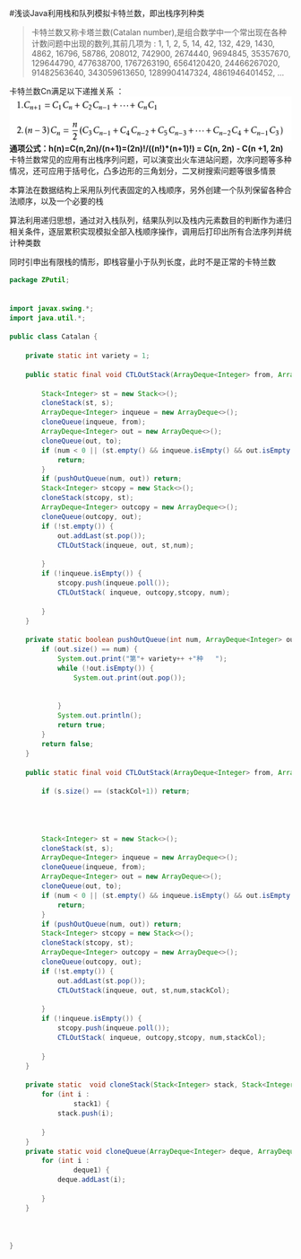 #浅谈Java利用栈和队列模拟卡特兰数，即出栈序列种类
>卡特兰数又称卡塔兰数(Catalan number),是组合数学中一个常出现在各种计数问题中出现的数列,其前几项为 : 1, 1, 2, 5, 14, 42, 132, 429, 1430, 4862, 16796, 58786, 208012, 742900, 2674440, 9694845, 35357670, 129644790, 477638700, 1767263190, 6564120420, 24466267020, 91482563640, 343059613650, 1289904147324, 4861946401452, ...  

卡特兰数Cn满足以下递推关系 ：  
![公式](/img/katelanpic.png)  
**通项公式：h(n)=C(n,2n)/(n+1)=(2n)!/((n!)\*(n+1)!) = C(n, 2n) - C(n +1, 2n)**  
卡特兰数常见的应用有出栈序列问题，可以演变出火车进站问题，次序问题等多种情况，还可应用于括号化，凸多边形的三角划分，二叉树搜索问题等很多情景  

本算法在数据结构上采用队列代表固定的入栈顺序，另外创建一个队列保留各种合法顺序，以及一个必要的栈  

算法利用递归思想，通过对入栈队列，结果队列以及栈内元素数目的判断作为递归相关条件，逐层累积实现模拟全部入栈顺序操作，调用后打印出所有合法序列并统计种类数  

同时引申出有限栈的情形，即栈容量小于队列长度，此时不是正常的卡特兰数

```java
package ZPutil;


import javax.swing.*;
import java.util.*;

public class Catalan {

    private static int variety = 1;

    public static final void CTLOutStack(ArrayDeque<Integer> from, ArrayDeque<Integer> to, Stack<Integer> s, int num) {

        Stack<Integer> st = new Stack<>();
        cloneStack(st, s);
        ArrayDeque<Integer> inqueue = new ArrayDeque<>();
        cloneQueue(inqueue, from);
        ArrayDeque<Integer> out = new ArrayDeque<>();
        cloneQueue(out, to);
        if (num < 0 || (st.empty() && inqueue.isEmpty() && out.isEmpty())) {
            return;
        }
        if (pushOutQueue(num, out)) return;
        Stack<Integer> stcopy = new Stack<>();
        cloneStack(stcopy, st);
        ArrayDeque<Integer> outcopy = new ArrayDeque<>();
        cloneQueue(outcopy, out);
        if (!st.empty()) {
            out.addLast(st.pop());
            CTLOutStack(inqueue, out, st,num);

        }
        if (!inqueue.isEmpty()) {
            stcopy.push(inqueue.poll());
            CTLOutStack( inqueue, outcopy,stcopy, num);

        }
    }

    private static boolean pushOutQueue(int num, ArrayDeque<Integer> out) {
        if (out.size() == num) {
            System.out.print("第"+ variety++ +"种   ");
            while (!out.isEmpty()) {
                System.out.print(out.pop());


            }
            System.out.println();
            return true;
        }
        return false;
    }

    public static final void CTLOutStack(ArrayDeque<Integer> from, ArrayDeque<Integer> to, Stack<Integer> s, int num,int stackCol) {

        if (s.size() == (stackCol+1)) return;




        Stack<Integer> st = new Stack<>();
        cloneStack(st, s);
        ArrayDeque<Integer> inqueue = new ArrayDeque<>();
        cloneQueue(inqueue, from);
        ArrayDeque<Integer> out = new ArrayDeque<>();
        cloneQueue(out, to);
        if (num < 0 || (st.empty() && inqueue.isEmpty() && out.isEmpty())) {
            return;
        }
        if (pushOutQueue(num, out)) return;
        Stack<Integer> stcopy = new Stack<>();
        cloneStack(stcopy, st);
        ArrayDeque<Integer> outcopy = new ArrayDeque<>();
        cloneQueue(outcopy, out);
        if (!st.empty()) {
            out.addLast(st.pop());
            CTLOutStack(inqueue, out, st,num,stackCol);

        }
        if (!inqueue.isEmpty()) {
            stcopy.push(inqueue.poll());
            CTLOutStack( inqueue, outcopy,stcopy, num,stackCol);

        }
    }

    private static  void cloneStack(Stack<Integer> stack, Stack<Integer> stack1) {
        for (int i :
                stack1) {
            stack.push(i);

        }
    }
    private static void cloneQueue(ArrayDeque<Integer> deque, ArrayDeque<Integer> deque1) {
        for (int i :
                deque1) {
            deque.addLast(i);

        }
    }



}
```